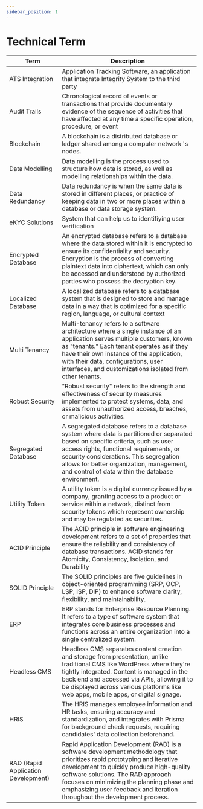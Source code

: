 ```yaml
---
sidebar_position: 1
---
```


# Technical Term

| Term                                | Description                                                                                                                                                                                                                                                                                                                          |
| ----------------------------------- | ------------------------------------------------------------------------------------------------------------------------------------------------------------------------------------------------------------------------------------------------------------------------------------------------------------------------------------ |
| ATS Integration                     | Application Tracking Software, an application that integrate Integrity System to the third party                                                                                                                                                                                                                                     |
| Audit Trails                        | Chronological record of events or transactions that provide documentary evidence of the sequence of activities that have affected at any time a specific operation, procedure, or event                                                                                                                                              |
| Blockchain                          | A blockchain is a distributed database or ledger shared among a computer network 's nodes.                                                                                                                                                                                                                                           |
| Data Modelling                      | Data modelling is the process used to structure how data is stored, as well as modelling relationships within the data.                                                                                                                                                                                                              |
| Data Redundancy                     | Data redundancy is when the same data is stored in different places, or practice of keeping data in two or more places within a database or data storage system.                                                                                                                                                                     |
| eKYC Solutions                      | System that can help us to identifiying user verification                                                                                                                                                                                                                                                                            |
| Encrypted Database                  | An encrypted database refers to a database where the data stored within it is encrypted to ensure its confidentiality and security. Encryption is the process of converting plaintext data into ciphertext, which can only be accessed and understood by authorized parties who possess the decryption key.                          |
| Localized Database                  | A localized database refers to a database system that is designed to store and manage data in a way that is optimized for a specific region, language, or cultural context                                                                                                                                                           |
| Multi Tenancy                       | Multi-tenancy refers to a software architecture where a single instance of an application serves multiple customers, known as "tenants." Each tenant operates as if they have their own instance of the application, with their data, configurations, user interfaces, and customizations isolated from other tenants.               |
| Robust Security                     | "Robust security" refers to the strength and effectiveness of security measures implemented to protect systems, data, and assets from unauthorized access, breaches, or malicious activities.                                                                                                                                        |
| Segregated Database                 | A segregated database refers to a database system where data is partitioned or separated based on specific criteria, such as user access rights, functional requirements, or security considerations. This segregation allows for better organization, management, and control of data within the database environment.              |
| Utility Token                       | A utility token is a digital currency issued by a company, granting access to a product or service within a network, distinct from security tokens which represent ownership and may be regulated as securities.                                                                                                                     |
| ACID Principle                      | The ACID principle in software engineering development refers to a set of properties that ensure the reliability and consistency of database transactions. ACID stands for Atomicity, Consistency, Isolation, and Durability                                                                                                         |
| SOLID Principle                     | The SOLID principles are five guidelines in object-oriented programming (SRP, OCP, LSP, ISP, DIP) to enhance software clarity, flexibility, and maintainability.                                                                                                                                                                     |
| ERP                                 | ERP stands for Enterprise Resource Planning. It refers to a type of software system that integrates core business processes and functions across an entire organization into a single centralized system.                                                                                                                            |
| Headless CMS                        | Headless CMS separates content creation and storage from presentation, unlike traditional CMS like WordPress where they're tightly integrated. Content is managed in the back end and accessed via APIs, allowing it to be displayed across various platforms like web apps, mobile apps, or digital signage.                        |
| HRIS                                | The HRIS manages employee information and HR tasks, ensuring accuracy and standardization, and integrates with Prisma for background check requests, requiring candidates' data collection beforehand.                                                                                                                               |
| RAD (Rapid Application Development) | Rapid Application Development (RAD) is a software development methodology that prioritizes rapid prototyping and iterative development to quickly produce high-quality software solutions. The RAD approach focuses on minimizing the planning phase and emphasizing user feedback and iteration throughout the development process. |
